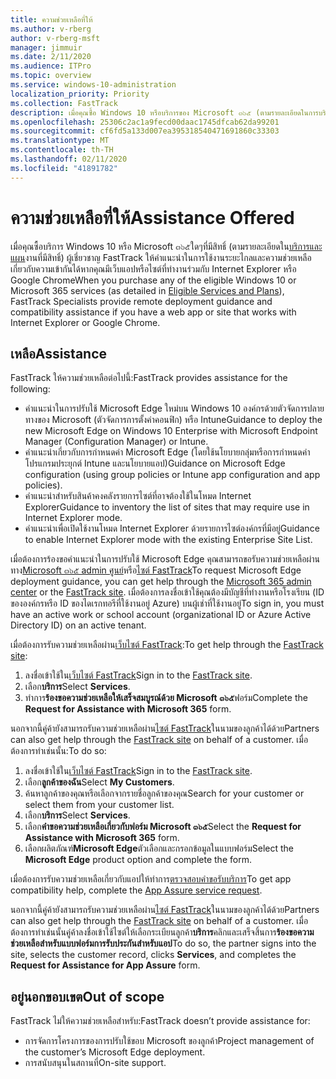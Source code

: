 ```yaml
---
title: ความช่วยเหลือที่ให้
ms.author: v-rberg
author: v-rberg-msft
manager: jimmuir
ms.date: 2/11/2020
ms.audience: ITPro
ms.topic: overview
ms.service: windows-10-administration
localization_priority: Priority
ms.collection: FastTrack
description: เมื่อคุณซื้อ Windows 10 หรือบริการของ Microsoft ๓๖๕ (ตามรายละเอียดในการบริการที่มีสิทธิ์และแผน) ผู้เชี่ยวชาญ FastTrack ให้คำแนะนำในการปรับใช้ระยะไกลและความช่วยเหลือที่เข้ากันได้ถ้าคุณมีเว็บแอปหรือไซต์ที่ทำงานร่วมกับ Internet Explorer หรือ Google Chrome
ms.openlocfilehash: 25306c2ac1a9fecd00daac1745dfcab62da99201
ms.sourcegitcommit: cf6fd5a133d007ea395318540471691860c33303
ms.translationtype: MT
ms.contentlocale: th-TH
ms.lasthandoff: 02/11/2020
ms.locfileid: "41891782"
---
```

# <a name="assistance-offered"></a><span data-ttu-id="9ee30-103">ความช่วยเหลือที่ให้</span><span class="sxs-lookup"><span data-stu-id="9ee30-103">Assistance Offered</span></span>

<span data-ttu-id="9ee30-104">เมื่อคุณซื้อบริการ Windows 10 หรือ Microsoft ๓๖๕ใดๆที่มีสิทธิ์ (ตามรายละเอียดใน[บริการและแผน](M365-eligible-services-and-plans.md)งานที่มีสิทธิ์) ผู้เชี่ยวชาญ FastTrack ให้คำแนะนำในการใช้งานระยะไกลและความช่วยเหลือเกี่ยวกับความเข้ากันได้หากคุณมีเว็บแอปหรือไซต์ที่ทำงานร่วมกับ Internet Explorer หรือ Google Chrome</span><span class="sxs-lookup"><span data-stu-id="9ee30-104">When you purchase any of the eligible Windows 10 or Microsoft 365 services (as detailed in [Eligible Services and Plans](M365-eligible-services-and-plans.md)), FastTrack Specialists provide remote deployment guidance and compatibility assistance if you have a web app or site that works with Internet Explorer or Google Chrome.</span></span> 

## <a name="assistance"></a><span data-ttu-id="9ee30-105">เหลือ</span><span class="sxs-lookup"><span data-stu-id="9ee30-105">Assistance</span></span>

<span data-ttu-id="9ee30-106">FastTrack ให้ความช่วยเหลือต่อไปนี้:</span><span class="sxs-lookup"><span data-stu-id="9ee30-106">FastTrack provides assistance for the following:</span></span>
- <span data-ttu-id="9ee30-107">คำแนะนำในการปรับใช้ Microsoft Edge ใหม่บน Windows 10 องค์กรด้วยตัวจัดการปลายทางของ Microsoft (ตัวจัดการการตั้งค่าคอนฟิก) หรือ Intune</span><span class="sxs-lookup"><span data-stu-id="9ee30-107">Guidance to deploy the new Microsoft Edge on Windows 10 Enterprise with Microsoft Endpoint Manager (Configuration Manager) or Intune.</span></span>
- <span data-ttu-id="9ee30-108">คำแนะนำเกี่ยวกับการกำหนดค่า Microsoft Edge (โดยใช้นโยบายกลุ่มหรือการกำหนดค่าโปรแกรมประยุกต์ Intune และนโยบายแอป)</span><span class="sxs-lookup"><span data-stu-id="9ee30-108">Guidance on Microsoft Edge configuration (using group policies or Intune app configuration and app policies).</span></span>
- <span data-ttu-id="9ee30-109">คำแนะนำสำหรับสินค้าคงคลังรายการไซต์ที่อาจต้องใช้ในโหมด Internet Explorer</span><span class="sxs-lookup"><span data-stu-id="9ee30-109">Guidance to inventory the list of sites that may require use in Internet Explorer mode.</span></span>
- <span data-ttu-id="9ee30-110">คำแนะนำเพื่อเปิดใช้งานโหมด Internet Explorer ด้วยรายการไซต์องค์กรที่มีอยู่</span><span class="sxs-lookup"><span data-stu-id="9ee30-110">Guidance to enable Internet Explorer mode with the existing Enterprise Site List.</span></span>

<span data-ttu-id="9ee30-111">เมื่อต้องการร้องขอคำแนะนำในการปรับใช้ Microsoft Edge คุณสามารถขอรับความช่วยเหลือผ่านทาง[Microsoft ๓๖๕ admin ศูนย์](https://go.microsoft.com/fwlink/?linkid=2032704)หรือ[ไซต์ FastTrack](https://go.microsoft.com/fwlink/?linkid=780698)</span><span class="sxs-lookup"><span data-stu-id="9ee30-111">To request Microsoft Edge deployment guidance, you can get help through the [Microsoft 365 admin center](https://go.microsoft.com/fwlink/?linkid=2032704) or the [FastTrack site](https://go.microsoft.com/fwlink/?linkid=780698).</span></span> <span data-ttu-id="9ee30-112">เมื่อต้องการลงชื่อเข้าใช้คุณต้องมีบัญชีที่ทำงานหรือโรงเรียน (ID ขององค์กรหรือ ID ของไดเรกทอรีที่ใช้งานอยู่ Azure) บนผู้เช่าที่ใช้งานอยู่</span><span class="sxs-lookup"><span data-stu-id="9ee30-112">To sign in, you must have an active work or school account (organizational ID or Azure Active Directory ID) on an active tenant.</span></span> 

<span data-ttu-id="9ee30-113">เมื่อต้องการรับความช่วยเหลือผ่าน[เว็บไซต์ FastTrack](https://go.microsoft.com/fwlink/?linkid=780698):</span><span class="sxs-lookup"><span data-stu-id="9ee30-113">To get help through the [FastTrack site](https://go.microsoft.com/fwlink/?linkid=780698):</span></span> 
1.  <span data-ttu-id="9ee30-114">ลงชื่อเข้าใช้ใน[เว็บไซต์ FastTrack](https://go.microsoft.com/fwlink/?linkid=780698)</span><span class="sxs-lookup"><span data-stu-id="9ee30-114">Sign in to the [FastTrack site](https://go.microsoft.com/fwlink/?linkid=780698).</span></span> 
2.  <span data-ttu-id="9ee30-115">เลือก**บริการ**</span><span class="sxs-lookup"><span data-stu-id="9ee30-115">Select **Services**.</span></span>
3.  <span data-ttu-id="9ee30-116">ทำการ**ร้องขอความช่วยเหลือให้เสร็จสมบูรณ์ด้วย Microsoft ๓๖๕**ฟอร์ม</span><span class="sxs-lookup"><span data-stu-id="9ee30-116">Complete the **Request for Assistance with Microsoft 365** form.</span></span>
  
<span data-ttu-id="9ee30-117">นอกจากนี้คู่ค้ายังสามารถรับความช่วยเหลือผ่าน[ไซต์ FastTrack](https://go.microsoft.com/fwlink/?linkid=780698)ในนามของลูกค้าได้ด้วย</span><span class="sxs-lookup"><span data-stu-id="9ee30-117">Partners can also get help through the [FastTrack site](https://go.microsoft.com/fwlink/?linkid=780698) on behalf of a customer.</span></span> <span data-ttu-id="9ee30-118">เมื่อต้องการทำเช่นนั้น:</span><span class="sxs-lookup"><span data-stu-id="9ee30-118">To do so:</span></span>
1.  <span data-ttu-id="9ee30-119">ลงชื่อเข้าใช้ใน[เว็บไซต์ FastTrack](https://go.microsoft.com/fwlink/?linkid=780698)</span><span class="sxs-lookup"><span data-stu-id="9ee30-119">Sign in to the [FastTrack site](https://go.microsoft.com/fwlink/?linkid=780698).</span></span> 
2.  <span data-ttu-id="9ee30-120">เลือก**ลูกค้าของฉัน**</span><span class="sxs-lookup"><span data-stu-id="9ee30-120">Select **My Customers**.</span></span>
3.  <span data-ttu-id="9ee30-121">ค้นหาลูกค้าของคุณหรือเลือกจากรายชื่อลูกค้าของคุณ</span><span class="sxs-lookup"><span data-stu-id="9ee30-121">Search for your customer or select them from your customer list.</span></span>
4.  <span data-ttu-id="9ee30-122">เลือก**บริการ**</span><span class="sxs-lookup"><span data-stu-id="9ee30-122">Select **Services**.</span></span>
5.  <span data-ttu-id="9ee30-123">เลือก**คำขอความช่วยเหลือเกี่ยวกับฟอร์ม Microsoft ๓๖๕**</span><span class="sxs-lookup"><span data-stu-id="9ee30-123">Select the **Request for Assistance with Microsoft 365** form.</span></span>
6.  <span data-ttu-id="9ee30-124">เลือกผลิตภัณฑ์**Microsoft Edge**ตัวเลือกและกรอกข้อมูลในแบบฟอร์ม</span><span class="sxs-lookup"><span data-stu-id="9ee30-124">Select the **Microsoft Edge** product option and complete the form.</span></span>
 
<span data-ttu-id="9ee30-125">เมื่อต้องการรับความช่วยเหลือเกี่ยวกับแอปให้ทำการ[ตรวจสอบคำขอรับบริการ](https://go.microsoft.com/fwlink/?linkid=2022721)</span><span class="sxs-lookup"><span data-stu-id="9ee30-125">To get app compatibility help, complete the [App Assure service request](https://go.microsoft.com/fwlink/?linkid=2022721).</span></span>

<span data-ttu-id="9ee30-126">นอกจากนี้คู่ค้ายังสามารถรับความช่วยเหลือผ่าน[ไซต์ FastTrack](https://go.microsoft.com/fwlink/?linkid=780698)ในนามของลูกค้าได้ด้วย</span><span class="sxs-lookup"><span data-stu-id="9ee30-126">Partners can also get help through the [FastTrack site](https://go.microsoft.com/fwlink/?linkid=780698) on behalf of a customer.</span></span> <span data-ttu-id="9ee30-127">เมื่อต้องการทำเช่นนั้นคู่ค้าลงชื่อเข้าใช้ไซต์ให้เลือกระเบียนลูกค้า**บริการ**คลิกและเสร็จสิ้นการ**ร้องขอความช่วยเหลือสำหรับแบบฟอร์มการรับประกันสำหรับแอป**</span><span class="sxs-lookup"><span data-stu-id="9ee30-127">To do so, the partner signs into the site, selects the customer record, clicks **Services**, and completes the **Request for Assistance for App Assure** form.</span></span>

## <a name="out-of-scope"></a><span data-ttu-id="9ee30-128">อยู่นอกขอบเขต</span><span class="sxs-lookup"><span data-stu-id="9ee30-128">Out of scope</span></span>

<span data-ttu-id="9ee30-129">FastTrack ไม่ให้ความช่วยเหลือสำหรับ:</span><span class="sxs-lookup"><span data-stu-id="9ee30-129">FastTrack doesn’t provide assistance for:</span></span>
- <span data-ttu-id="9ee30-130">การจัดการโครงการของการปรับใช้ขอบ Microsoft ของลูกค้า</span><span class="sxs-lookup"><span data-stu-id="9ee30-130">Project management of the customer’s Microsoft Edge deployment.</span></span>
- <span data-ttu-id="9ee30-131">การสนับสนุนในสถานที่</span><span class="sxs-lookup"><span data-stu-id="9ee30-131">On-site support.</span></span>
